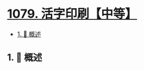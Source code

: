 # [1079. 活字印刷【中等】](https://github.com/Tdahuyou/TNotes.leetcode/tree/main/notes/1079.%20%E6%B4%BB%E5%AD%97%E5%8D%B0%E5%88%B7%E3%80%90%E4%B8%AD%E7%AD%89%E3%80%91)

<!-- region:toc -->

- [1. 📝 概述](#1--概述)

<!-- endregion:toc -->

## 1. 📝 概述
